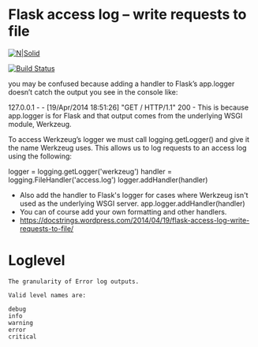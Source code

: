 # Flask access log – write requests to file

[![N|Solid](https://cldup.com/dTxpPi9lDf.thumb.png)](https://nodesource.com/products/nsolid)

[![Build Status](https://travis-ci.org/joemccann/dillinger.svg?branch=master)](https://travis-ci.org/joemccann/dillinger)

you may be confused because adding a handler to Flask’s app.logger doesn’t catch the output you see in the console like:

127.0.0.1 - - [19/Apr/2014 18:51:26] "GET / HTTP/1.1" 200 -
This is because app.logger is for Flask and that output comes from the underlying WSGI module, Werkzeug.

To access Werkzeug’s logger we must call logging.getLogger() and give it the name Werkzeug uses. This allows us to log requests to an access log using the following:

logger = logging.getLogger('werkzeug')
handler = logging.FileHandler('access.log')
logger.addHandler(handler)

- Also add the handler to Flask's logger for cases
where Werkzeug isn't used as the underlying WSGI server.
app.logger.addHandler(handler)
- You can of course add your own formatting and other handlers.
- https://docstrings.wordpress.com/2014/04/19/flask-access-log-write-requests-to-file/

# Loglevel
    The granularity of Error log outputs.

    Valid level names are:

    debug
    info
    warning
    error
    critical